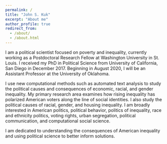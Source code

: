 ```yaml
---
permalink: /
title: "John S. Kuk"
excerpt: "About me"
author_profile: true
redirect_from: 
  - /about/
  - /about.html
---
```

<!-- Global site tag (gtag.js) - Google Analytics -->
<script async src="https://www.googletagmanager.com/gtag/js?id=UA-123521501-1"></script>
<script>
  window.dataLayer = window.dataLayer || [];
  function gtag(){dataLayer.push(arguments);}
  gtag('js', new Date());

  gtag('config', 'UA-123521501-1');
</script>


I am a political scientist focused on poverty and inequality, currently working as a Postdoctoral Research Fellow at Washington University in St. Louis. I received my PhD in Political Science from University of California, San Diego in December 2017. Beginning in August 2020, I will be an Assistant Professor at the University of Oklahoma.

I use new computational methods such as automated text analysis to study the political causes and consequences of economic, racial, and gender inequality. My primary research area examines how rising inequality has polarized American voters along the line of social identities. I also study the political causes of racial, gender, and housing inequality. I am broadly interested in American politics, political behavior, politics of inequality, race and ethnicity politics, voting rights, urban segregation, political communication, and computational social science. 

I am dedicated to understanding the consequences of American inequality and using political science to better inform solutions.
